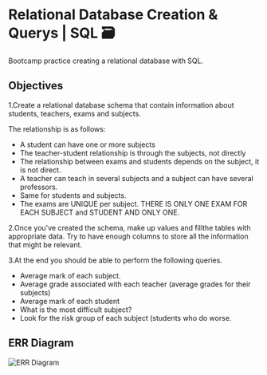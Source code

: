 # Relational Database Creation & Querys | SQL 🗃️
Bootcamp practice creating a relational database with SQL.

## Objectives

1.Create a relational database schema that contain information about students, teachers, exams and subjects.

  The relationship is as follows:
  - A student can have one or more subjects
  - The teacher-student relationship is through the subjects, not directly
  - The relationship between exams and students depends on the subject, it is not direct.
  - A teacher can teach in several subjects and a subject can have several professors.
  - Same for students and subjects.
  - The exams are UNIQUE per subject. THERE IS ONLY ONE EXAM FOR EACH SUBJECT and STUDENT AND ONLY ONE.


2.Once you've created the schema, make up values ​​and fillthe tables with appropriate data.
  Try to have enough columns to store all the information that might be relevant.

3.At the end you should be able to perform the following queries.

  - Average mark of each subject.
  - Average grade associated with each teacher (average grades for their subjects)
  - Average mark of each student
  - What is the most difficult subject?
  - Look for the risk group of each subject (students who do worse.

## ERR Diagram

![ERR Diagram](https://user-images.githubusercontent.com/105368099/186494985-00dda392-6f06-4c92-a3d2-1a221ebb2ad3.png)


